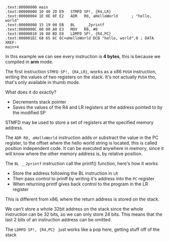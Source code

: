 ```
.text:00000000 main  
.text:00000000 10 40 2D E9   STMFD SP!, {R4,LR}  
.text:00000004 1E 0E 8F E2   ADR   R0, aHelloWorld      ; "hello, world"  
.text:00000008 15 19 00 EB   BL    __2printf  
.text:0000000C 00 00 A0 E3   MOV   R0, #0  
.text:00000010 10 80 BD E8   LDMFD SP!, {R4,PC}  
.text:000001EC 68 65 6C 6C+aHelloWorld DCB "hello, world",0 ; DATA XREF:  
main+4
```

In this example we can see every instruction is __4 bytes__, this is because we compiled in __arm__ mode.

The first instruction `STMFD SP!, {R4,LR}`, works as a x86 `PUSH` instruction, writing the values of two registers on the stack. It's not actually `PUSH` tho, that's only available in thumb mode.

What does it do exactly?
- Decrements stack pointer
- Saves the values of the R4 and LR registers at the address pointed to by the modified SP

STMFD may be used to store a set of registers at the specified memory address.

The `ADR R0, aHelloWorld` instruction adds or substract the value in the PC register, to the offset where the hello world string is located, this is called position independent code. It can be executed anywhere in memory, since it will know where the other memory address is, by relative position.

The `BL __2printf` instruction call the printf() function, here's how it works
- Store the address following the BL instruction in `LR`
- Then pass control to printf by writing it's address into the `PC` register
- When returning printf gives back control to the program in the LR register

This is different from x86, where the return address is stored on the stack.

We can't store a whole 32bit address on the stack since the whole instruction can be 32 bits, so we can only store 24 bits. This means that the last 2 bits of an instruction address can be omitted. 

The `LDMFD SP!, {R4,PC} ` just works like a pop here, getting stuff off of the stack
